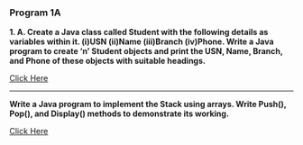 ### **Program 1A**

 **1. A. Create a Java class called Student with the following details as variables within it. (i)USN (ii)Name (iii)Branch (iv)Phone. Write a Java program to create ‘n’ Student objects and print the USN, Name, Branch, and Phone of these objects with suitable headings.**

   [Click Here](1A.java)

--------------
**Write a Java program to implement the Stack using arrays. Write Push(), Pop(), and Display() methods to demonstrate its working.**

   [Click Here]()

